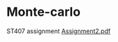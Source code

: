# Monte-carlo
ST407 assignment
[Assignment2.pdf](https://github.com/chuanjiewu144/Monte-carlo/files/10528605/Assignment2.pdf)

